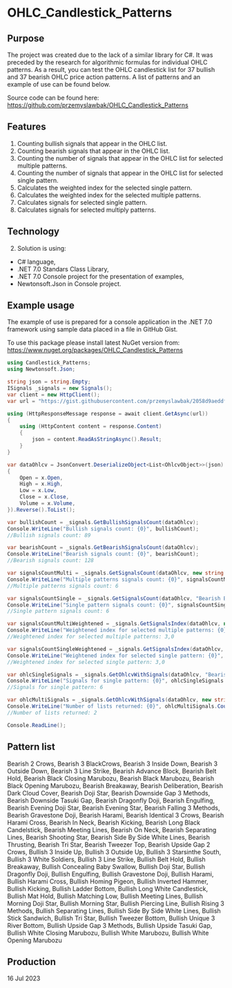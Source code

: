 # OHLC_Candlestick_Patterns

## Purpose

The project was created due to the lack of a similar library for C#. It was preceded by the research for algorithmic formulas for individual OHLC patterns. As a result, you can test the OHLC candlestick list for 37 bullish and 37 bearish OHLC price action patterns. A list of patterns and an example of use can be found below.

Source code can be found here: https://github.com/przemyslawbak/OHLC_Candlestick_Patterns

## Features

1. Counting bullish signals that appear in the OHLC list.
2. Counting bearish signals that appear in the OHLC list.
3. Counting the number of signals that appear in the OHLC list for selected multiple patterns.
4. Counting the number of signals that appear in the OHLC list for selected single pattern.
5. Calculates the weighted index for the selected single pattern.
6. Calculates the weighted index for the selected multiple patterns.
7. Calculates signals for selected single pattern.
8. Calculates signals for selected multiply patterns.

## Technology

2. Solution is using:
  - C# language,
  - .NET 7.0 Standars Class Library,
  - .NET 7.0 Console project for the presentation of examples,
  - Newtonsoft.Json in Console project.

## Example usage

The example of use is prepared for a console application in the .NET 7.0 framework using sample data placed in a file in GitHub Gist.

To use this package please install latest NuGet version from: https://www.nuget.org/packages/OHLC_Candlestick_Patterns

```cs
using Candlestick_Patterns;
using Newtonsoft.Json;

string json = string.Empty;
ISignals _signals = new Signals();
var client = new HttpClient();
var url = "https://gist.githubusercontent.com/przemyslawbak/2058d9aeddfe09d2a26da81dfc16e5d0/raw/json_data_sample.txt";

using (HttpResponseMessage response = await client.GetAsync(url))
{
    using (HttpContent content = response.Content)
    {
        json = content.ReadAsStringAsync().Result;
    }
}

var dataOhlcv = JsonConvert.DeserializeObject<List<OhlcvObject>>(json).Select(x => new OhlcvObject()
{
    Open = x.Open,
    High = x.High,
    Low = x.Low,
    Close = x.Close,
    Volume = x.Volume,
}).Reverse().ToList();

var bullishCount = _signals.GetBullishSignalsCount(dataOhlcv);
Console.WriteLine("Bullish signals count: {0}", bullishCount);
//Bullish signals count: 89

var bearishCount = _signals.GetBearishSignalsCount(dataOhlcv);
Console.WriteLine("Bearish signals count: {0}", bearishCount);
//Bearish signals count: 128

var signalsCountMulti = _signals.GetSignalsCount(dataOhlcv, new string[] { "Bearish Belt Hold", "Bearish Black Closing Marubozu" });
Console.WriteLine("Multiple patterns signals count: {0}", signalsCountMulti);
//Multiple patterns signals count: 6

var signalsCountSingle = _signals.GetSignalsCount(dataOhlcv, "Bearish Black Closing Marubozu");
Console.WriteLine("Single pattern signals count: {0}", signalsCountSingle);
//Single pattern signals count: 6

var signalsCountMultiWeightened = _signals.GetSignalsIndex(dataOhlcv, new Dictionary<string, decimal>() { { "Bearish Belt Hold", 0.5M }, { "Bearish Black Closing Marubozu", 0.5M } });
Console.WriteLine("Weightened index for selected multiple patterns: {0}", signalsCountMultiWeightened);
//Weightened index for selected multiple patterns: 3,0

var signalsCountSingleWeightened = _signals.GetSignalsIndex(dataOhlcv, "Bearish Black Closing Marubozu", 0.5M);
Console.WriteLine("Weightened index for selected single pattern: {0}", signalsCountSingleWeightened);
//Weightened index for selected single pattern: 3,0

var ohlcSingleSignals = _signals.GetOhlcvWithSignals(dataOhlcv, "Bearish Black Closing Marubozu");
Console.WriteLine("Signals for single pattern: {0}", ohlcSingleSignals.Where(x => x.Signal == true).Count());
//Signals for single pattern: 6

var ohlcMultiSignals = _signals.GetOhlcvWithSignals(dataOhlcv, new string[] { "Bearish Belt Hold", "Bearish Black Closing Marubozu" });
Console.WriteLine("Number of lists returned: {0}", ohlcMultiSignals.Count());
//Number of lists returned: 2

Console.ReadLine();
```
## Pattern list

Bearish 2 Crows,
Bearish 3 BlackCrows,
Bearish 3 Inside Down,
Bearish 3 Outside Down,
Bearish 3 Line Strike,
Bearish Advance Block,
Bearish Belt Hold,
Bearish Black Closing Marubozu,
Bearish Black Marubozu,
Bearish Black Opening Marubozu,
Bearish Breakaway,
Bearish Deliberation,
Bearish Dark Cloud Cover,
Bearish Doji Star,
Bearish Downside Gap 3 Methods,
Bearish Downside Tasuki Gap,
Bearish Dragonfly Doji,
Bearish Engulfing,
Bearish Evening Doji Star,
Bearish Evening Star,
Bearish Falling 3 Methods,
Bearish Gravestone Doji,
Bearish Harami,
Bearish Identical 3 Crows,
Bearish Harami Cross,
Bearish In Neck,
Bearish Kicking,
Bearish Long Black Candelstick,
Bearish Meeting Lines,
Bearish On Neck,
Bearish Separating Lines,
Bearish Shooting Star,
Bearish Side By Side White Lines,
Bearish Thrusting,
Bearish Tri Star,
Bearish Tweezer Top,
Bearish Upside Gap 2 Crows,
Bullish 3 Inside Up,
Bullish 3 Outside Up,
Bullish 3 Starsinthe South,
Bullish 3 White Soldiers,
Bullish 3 Line Strike,
Bullish Belt Hold,
Bullish Breakaway,
Bullish Concealing Baby Swallow,
Bullish Doji Star,
Bullish Dragonfly Doji,
Bullish Engulfing,
Bullish Gravestone Doji,
Bullish Harami,
Bullish Harami Cross,
Bullish Homing Pigeon,
Bullish Inverted Hammer,
Bullish Kicking,
Bullish Ladder Bottom,
Bullish Long White Candlestick,
Bullish Mat Hold,
Bullish Matching Low,
Bullish Meeting Lines,
Bullish Morning Doji Star,
Bullish Morning Star,
Bullish Piercing Line,
Bullish Rising 3 Methods,
Bullish Separating Lines,
Bullish Side By Side White Lines,
Bullish Stick Sandwich,
Bullish Tri Star,
Bullish Tweezer Bottom,
Bullish Unique 3 River Bottom,
Bullish Upside Gap 3 Methods,
Bullish Upside Tasuki Gap,
Bullish White Closing Marubozu,
Bullish White Marubozu,
Bullish White Opening Marubozu
  
## Production

16 Jul 2023
